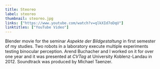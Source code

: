 ```yaml
---
title: Steoreo
label: steoreo
thumbnail: steoreo.jpg
links: ["https://www.youtube.com/watch?v=qlkXId7oDqU"]
linktitles: ["YouTube Video"]
---
```

Blender movie for the seminar *Aspekte der Bildgestaltung* in first semester of my studies. Two robots in a laboratory execute multiple experiments testing binocular perception. Arend Buchacher and I worked on it for over one year and it was presented at *CVTag* at University Koblenz-Landau in 2012. Soundtrack was produced by Michael Taenzer.
